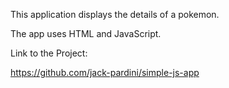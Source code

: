 This application displays the details of a pokemon.

The app uses HTML and JavaScript.

Link to the Project:

https://github.com/jack-pardini/simple-js-app
